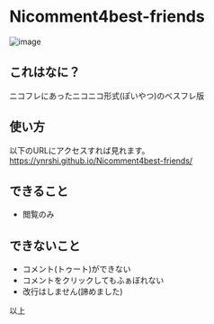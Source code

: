 # Nicomment4best-friends
![image](https://user-images.githubusercontent.com/44921082/92740541-c736a280-f3b8-11ea-9f63-a98acf45deec.png)

## これはなに？
ニコフレにあったニコニコ形式(ぽいやつ)のベスフレ版

## 使い方
以下のURLにアクセスすれば見れます。  
https://ynrshi.github.io/Nicomment4best-friends/

## できること
* 閲覧のみ

## できないこと
* コメント(トゥート)ができない
* コメントをクリックしてもふぁぼれない
* 改行はしません(諦めました)

以上
